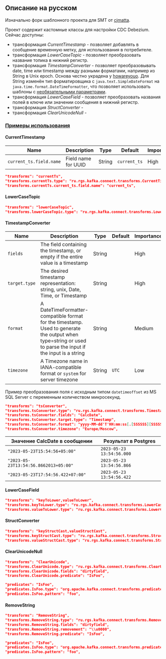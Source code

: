 ## Описание на русском
Изначально форк шаблонного проекта для SMT от [cjmatta](https://github.com/cjmatta/kafka-connect-insert-uuid).

Проект содержит кастомные классы для настройки CDC Debezium.
Сейчас доступны:
* трансформация _CurrentTimestamp_ - позволяет добавлять в сообщение временную метку, для использования в потребителе.
* трансформация _LowerCaseTopic_ - позволяет преобразовать название топика в нижний регистр.
* трансформация _TimestampConverter_ - позволяет преобразовывать date, time или timestamp между разными форматами, например из String в Unix epoch. Основа честно украдена у [howareyouo](https://github.com/howareyouo/kafka-connect-timestamp-converter). Для String изменён тип форматировщика с `java.text.SimpleDateFormat` на `java.time.format.DateTimeFormatter`, что позволяет использовать шаблоны с [необязательными параметрами](https://docs.oracle.com/javase/8/docs/api/java/time/format/DateTimeFormatter.html).
* трансформация _LowerCaseField_ - позволяет преобразовать названия полей в ключе или значении сообщения в нижний регистр.
* трансформация _StructConverter_ - 
* трансформация _ClearUnicodeNull_ - 

### <ins>Примеры использования</ins>

#### CurrentTimestamp

| Name                    |Description|Type|Default|Importance|
|-------------------------|---|---|---|---|
| `current_ts.field.name` | Field name for UUID | String | `current_ts` | High |

```json lines
"transforms": "currentTs",
"transforms.currentTs.type": "ru.rgs.kafka.connect.transforms.CurrentTimestamp$Value",
"transforms.currentTs.current_ts.field.name": "current_ts",
```
#### LowerCaseTopic
```json lines
"transforms": "lowerCaseTopic",
"transforms.lowerCaseTopic.type": "ru.rgs.kafka.connect.transforms.LowerCaseTopic"
```

#### TimestampConverter
| Name                    | Description                                                                                                                                              |Type| Default | Importance |
|-------------------------|----------------------------------------------------------------------------------------------------------------------------------------------------------|---|---------|------------|
| `fields` | The field containing the timestamp, or empty if the entire value is a timestamp| String |         | High       |
| `target.type` | The desired timestamp representation: string, unix, Date, Time, or Timestamp| String |         | High       |
| `format` | A DateTimeFormatter-compatible format for the timestamp. Used to generate the output when type=string or used to parse the input if the input is a string | String |         | Medium     |
| `timezone` | A Timezone name in IANA-compatible format or `system` for server timezone| String | `UTC`   | Low        |

Пример преобразования поля с исходным типом `datetimeoffset` из MS SQL Server с переменным количеством микросекунд.
```json lines
"transforms": "tsConverter",
"transforms.tsConverter.type": "ru.rgs.kafka.connect.transforms.TimestampConverter$Value",
"transforms.tsConverter.fields": "CalcDate",
"transforms.tsConverter.target.type": "Timestamp",
"transforms.tsConverter.format": "yyyy-MM-dd'T'HH:mm:ss[.[SSSSSS][SSSSS][SSSS][SSS][SS][S]]XXX",
"transforms.tsConverter.timezone": "Europe/Moscow",
```
| Значение CalcDate в сообщении | Результат в Postgres |
|-------------------------------|----------------------|
|`"2023-05-23T15:54:56+05:00"`|`2023-05-23 13:54:56.000`|
|`"2023-05-23T13:54:56.8662013+05:00"`|`2023-05-23 13:54:56.866`|
|`"2023-05-23T17:54:56.422+07:00"`|`2023-05-23 13:54:56.422`|

#### LowerCaseField
```json lines
"transforms": "keyToLower,valueToLower",
"transforms.keyToLower.type": "ru.rgs.kafka.connect.transforms.LowerCaseField$Key",
"transforms.valueToLower.type": "ru.rgs.kafka.connect.transforms.LowerCaseField$Value"
```

#### StructConverter
```json lines
"transforms": "keyStructCast,valueStructCast",
"transforms.keyStructCast.type": "ru.rgs.kafka.connect.transforms.StructConverter$Key",
"transforms.valueStructCast.type": "ru.rgs.kafka.connect.transforms.StructConverter$Value"
```
#### ClearUnicodeNull
```json lines
"transforms": "ClearUnicode",
"transforms.ClearUnicode.type": "ru.rgs.kafka.connect.transforms.ClearUnicodeNull$Value",
"transforms.ClearUnicode.fields": "dirtyfield",
"transforms.ClearUnicode.predicate": "IsFoo",

"predicates": "IsFoo",
"predicates.IsFoo.type": "org.apache.kafka.connect.transforms.predicates.TopicNameMatches",
"predicates.IsFoo.pattern": "foo",
```

#### RemoveString
```json lines
"transforms": "RemoveString",
"transforms.RemoveString.type": "ru.rgs.kafka.connect.transforms.RemoveString$Value",
"transforms.RemoveString.fields": "dirtyfield",
"transforms.RemoveString.removement": "\\u0000",
"transforms.RemoveString.predicate": "IsFoo",

"predicates": "IsFoo",
"predicates.IsFoo.type": "org.apache.kafka.connect.transforms.predicates.TopicNameMatches",
"predicates.IsFoo.pattern": "foo",
```